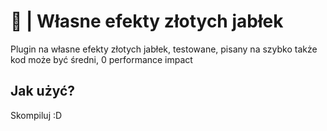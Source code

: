 # 🍎 | Własne efekty złotych jabłek 
Plugin na własne efekty złotych jabłek, testowane, pisany na szybko także kod może być średni, 0 performance impact

## Jak użyć?
Skompiluj :D
